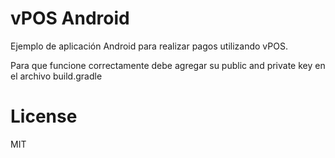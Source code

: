 # vPOS Android

Ejemplo de aplicación Android para realizar pagos utilizando vPOS.

Para que funcione correctamente debe agregar su public and private key en el archivo build.gradle

# License

MIT

